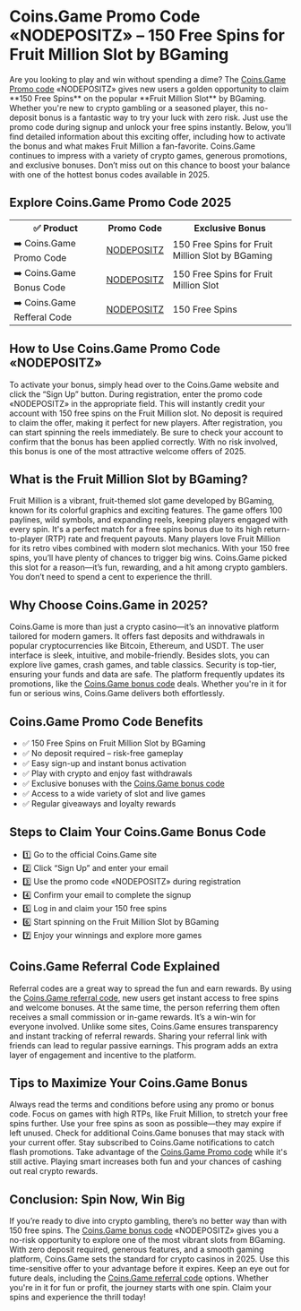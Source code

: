 <h1>Coins.Game Promo Code «NODEPOSITZ» – 150 Free Spins for Fruit Million Slot by BGaming</h1>

<p>Are you looking to play and win without spending a dime? The <a href="https://coinsaffs.com/d568f50c7">Coins.Game Promo code</a> «NODEPOSITZ» gives new users a golden opportunity to claim **150 Free Spins** on the popular **Fruit Million Slot** by BGaming. Whether you're new to crypto gambling or a seasoned player, this no-deposit bonus is a fantastic way to try your luck with zero risk. Just use the promo code during signup and unlock your free spins instantly. Below, you’ll find detailed information about this exciting offer, including how to activate the bonus and what makes Fruit Million a fan-favorite. Coins.Game continues to impress with a variety of crypto games, generous promotions, and exclusive bonuses. Don’t miss out on this chance to boost your balance with one of the hottest bonus codes available in 2025.</p>

<h2>Explore Coins.Game Promo Code 2025</h2>  
<table>
  <tr>
    <th>✅ Product</th>
    <th>Promo Code</th>
    <th>Exclusive Bonus</th>
  </tr>
  <tr>
    <td>➡️ Coins.Game Promo Code</td>
    <td><a href="https://coinsaffs.com/d568f50c7">NODEPOSITZ</a></td>
    <td>150 Free Spins for Fruit Million Slot by BGaming</td>
  </tr>
  <tr>
    <td>➡️ Coins.Game Bonus Code</td>
    <td><a href="https://coinsaffs.com/d568f50c7">NODEPOSITZ</a></td>
    <td>150 Free Spins for Fruit Million Slot</td>
  </tr>
  <tr>
    <td>➡️ Coins.Game Refferal Code</td>
    <td><a href="https://coinsaffs.com/d568f50c7">NODEPOSITZ</a></td>
    <td>150 Free Spins</td>
  </tr>
</table>

<h2>How to Use Coins.Game Promo Code «NODEPOSITZ»</h2>

<p>To activate your bonus, simply head over to the Coins.Game website and click the “Sign Up” button. During registration, enter the promo code «NODEPOSITZ» in the appropriate field. This will instantly credit your account with 150 free spins on the Fruit Million slot. No deposit is required to claim the offer, making it perfect for new players. After registration, you can start spinning the reels immediately. Be sure to check your account to confirm that the bonus has been applied correctly. With no risk involved, this bonus is one of the most attractive welcome offers of 2025.</p>

<h2>What is the Fruit Million Slot by BGaming?</h2>

<p>Fruit Million is a vibrant, fruit-themed slot game developed by BGaming, known for its colorful graphics and exciting features. The game offers 100 paylines, wild symbols, and expanding reels, keeping players engaged with every spin. It's a perfect match for a free spins bonus due to its high return-to-player (RTP) rate and frequent payouts. Many players love Fruit Million for its retro vibes combined with modern slot mechanics. With your 150 free spins, you’ll have plenty of chances to trigger big wins. Coins.Game picked this slot for a reason—it’s fun, rewarding, and a hit among crypto gamblers. You don’t need to spend a cent to experience the thrill.</p>

<h2>Why Choose Coins.Game in 2025?</h2>

<p>Coins.Game is more than just a crypto casino—it’s an innovative platform tailored for modern gamers. It offers fast deposits and withdrawals in popular cryptocurrencies like Bitcoin, Ethereum, and USDT. The user interface is sleek, intuitive, and mobile-friendly. Besides slots, you can explore live games, crash games, and table classics. Security is top-tier, ensuring your funds and data are safe. The platform frequently updates its promotions, like the <a href="https://coinsaffs.com/d568f50c7">Coins.Game bonus code</a> deals. Whether you're in it for fun or serious wins, Coins.Game delivers both effortlessly.</p>

<h2>Coins.Game Promo Code Benefits</h2>

<ul>
  <li>✅ 150 Free Spins on Fruit Million Slot by BGaming</li>
  <li>✅ No deposit required – risk-free gameplay</li>
  <li>✅ Easy sign-up and instant bonus activation</li>
  <li>✅ Play with crypto and enjoy fast withdrawals</li>
  <li>✅ Exclusive bonuses with the <a href="https://coinsaffs.com/d568f50c7">Coins.Game bonus code</a></li>
  <li>✅ Access to a wide variety of slot and live games</li>
  <li>✅ Regular giveaways and loyalty rewards</li>
</ul>

<h2>Steps to Claim Your Coins.Game Bonus Code</h2>

<ul>
  <li>1️⃣ Go to the official Coins.Game site</li>
  <li>2️⃣ Click “Sign Up” and enter your email</li>
  <li>3️⃣ Use the promo code «NODEPOSITZ» during registration</li>
  <li>4️⃣ Confirm your email to complete the signup</li>
  <li>5️⃣ Log in and claim your 150 free spins</li>
  <li>6️⃣ Start spinning on the Fruit Million Slot by BGaming</li>
  <li>7️⃣ Enjoy your winnings and explore more games</li>
</ul>

<h2>Coins.Game Referral Code Explained</h2>

<p>Referral codes are a great way to spread the fun and earn rewards. By using the <a href="https://coinsaffs.com/d568f50c7">Coins.Game referral code</a>, new users get instant access to free spins and welcome bonuses. At the same time, the person referring them often receives a small commission or in-game rewards. It’s a win-win for everyone involved. Unlike some sites, Coins.Game ensures transparency and instant tracking of referral rewards. Sharing your referral link with friends can lead to regular passive earnings. This program adds an extra layer of engagement and incentive to the platform.</p>

<h2>Tips to Maximize Your Coins.Game Bonus</h2>

<p>Always read the terms and conditions before using any promo or bonus code. Focus on games with high RTPs, like Fruit Million, to stretch your free spins further. Use your free spins as soon as possible—they may expire if left unused. Check for additional Coins.Game bonuses that may stack with your current offer. Stay subscribed to Coins.Game notifications to catch flash promotions. Take advantage of the <a href="https://coinsaffs.com/d568f50c7">Coins.Game Promo code</a> while it's still active. Playing smart increases both fun and your chances of cashing out real crypto rewards.</p>

<h2>Conclusion: Spin Now, Win Big</h2>

<p>If you’re ready to dive into crypto gambling, there’s no better way than with 150 free spins. The <a href="https://coinsaffs.com/d568f50c7">Coins.Game bonus code</a> «NODEPOSITZ» gives you a no-risk opportunity to explore one of the most vibrant slots from BGaming. With zero deposit required, generous features, and a smooth gaming platform, Coins.Game sets the standard for crypto casinos in 2025. Use this time-sensitive offer to your advantage before it expires. Keep an eye out for future deals, including the <a href="https://coinsaffs.com/d568f50c7">Coins.Game referral code</a> options. Whether you're in it for fun or profit, the journey starts with one spin. Claim your spins and experience the thrill today!</p>
